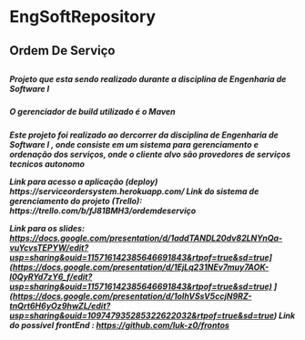 # EngSoftRepository

<h2>Ordem De Serviço<h2>

<h5> Projeto que esta sendo realizado durante a disciplina de Engenharia de Software I <h5>
<h5> O gerenciador de build utilizado é o Maven <h5>
  <p>Este projeto foi realizado ao dercorrer da disciplina de Engenharia de Software I , onde consiste em um sistema para gerenciamento e ordenação dos serviços, onde o cliente alvo são provedores de serviços tecnicos autonomo</p>
Link para acesso a aplicação (deploy)
https://serviceordersystem.herokuapp.com/
Link do sistema de gerenciamento do projeto (Trello): https://trello.com/b/fJ81BMH3/ordemdeserviço
  
  
  Link para os slides: https://docs.google.com/presentation/d/1addTANDL20dv82LNYnQa-vuYcvsTEPYW/edit?usp=sharing&ouid=115716142385646691843&rtpof=true&sd=true](https://docs.google.com/presentation/d/1EjLq231NEv7muy7AOK-I0QyRYd7zY6_f/edit?usp=sharing&ouid=115716142385646691843&rtpof=true&sd=true)
  ](https://docs.google.com/presentation/d/1oIhVSsV5ccjN9RZ-tnQrt6H6yOz9hwZL/edit?usp=sharing&ouid=109747935285322622032&rtpof=true&sd=true)
  Link do possível frontEnd : https://github.com/luk-z0/frontos

